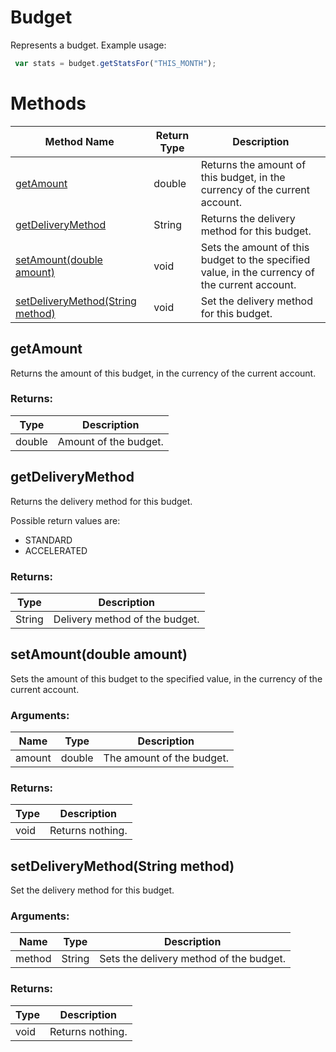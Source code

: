 # Budget
Represents a budget.
Example usage:
```javascript
 var stats = budget.getStatsFor("THIS_MONTH");
```

# Methods
|Method Name|Return Type|Description|
|-|-|-
[getAmount](#getamount)|double|Returns the amount of this budget, in the currency of the current account.<br />
[getDeliveryMethod](#getdeliverymethod)|String|Returns the delivery method for this budget.
[setAmount(double amount)](#setamount~double-amount~)|void|Sets the amount of this budget to the specified value, in the currency of the current account.<br />
[setDeliveryMethod(String method)](#setdeliverymethod~string-method~)|void|Set the delivery method for this budget.<br />

## <a name="getamount"></a>getAmount
Returns the amount of this budget, in the currency of the current account.

### Returns:
|Type|Description|
|-|-
double|Amount of the budget.

## <a name="getdeliverymethod"></a>getDeliveryMethod
Returns the delivery method for this budget. 

Possible return values are:

- STANDARD
- ACCELERATED

### Returns:
|Type|Description|
|-|-
String|Delivery method of the budget.

## <a name="setamount~double-amount~"></a>setAmount(double amount)
Sets the amount of this budget to the specified value, in the currency of the current account.

### Arguments:
|Name|Type|Description|
|-|-|-
amount|double|The amount of the budget.
### Returns:
|Type|Description|
|-|-
void|Returns nothing.

## <a name="setdeliverymethod~string-method~"></a>setDeliveryMethod(String method)
Set the delivery method for this budget.



### Arguments:
|Name|Type|Description|
|-|-|-
method|String|Sets the delivery method of the budget.<br />
### Returns:
|Type|Description|
|-|-
void|Returns nothing.

